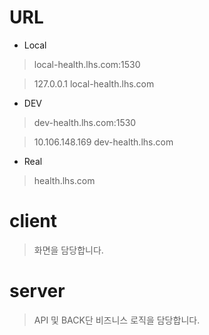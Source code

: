 # URL
- Local
> local-health.lhs.com:1530

> 127.0.0.1    local-health.lhs.com

- DEV
> dev-health.lhs.com:1530

> 10.106.148.169    dev-health.lhs.com

- Real
> health.lhs.com

# client

> 화면을 담당합니다.

# server

> API 및 BACK단 비즈니스 로직을 담당합니다.

